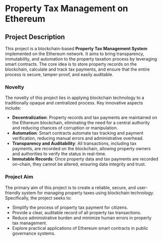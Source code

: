 # Property Tax Management on Ethereum

## Project Description

This project is a blockchain-based **Property Tax Management System** implemented on the Ethereum network. It aims to bring transparency, immutability, and automation to the property taxation process by leveraging smart contracts. The core idea is to store property records on the blockchain, calculate and track tax payments, and ensure that the entire process is secure, tamper-proof, and easily auditable.

### Novelty

The novelty of this project lies in applying blockchain technology to a traditionally opaque and centralized process. Key innovative aspects include:

* **Decentralization**: Property records and tax payments are maintained on the Ethereum blockchain, eliminating the need for a central authority and reducing chances of corruption or manipulation.
* **Automation**: Smart contracts automate tax tracking and payment verification, reducing manual errors and administrative overhead.
* **Transparency and Auditability**: All transactions, including tax payments, are recorded on the blockchain, allowing property owners and authorities to verify the status in real-time.
* **Immutable Records**: Once property data and tax payments are recorded on-chain, they cannot be altered, ensuring data integrity and trust.

### Project Aim

The primary aim of this project is to create a reliable, secure, and user-friendly system for managing property taxes using blockchain technology. Specifically, the project seeks to:

* Simplify the process of property tax payment for citizens.
* Provide a clear, auditable record of all property tax transactions.
* Reduce administrative burden and minimize human errors in property tax management.
* Explore practical applications of Ethereum smart contracts in public governance systems.
